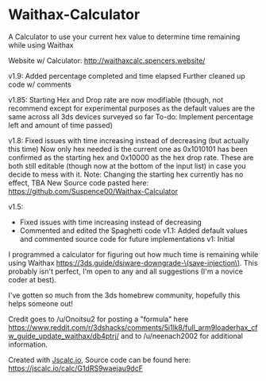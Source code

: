 # Waithax-Calculator
A Calculator to use your current hex value to determine time remaining while using Waithax

Website w/ Calculator: http://waithaxcalc.spencers.website/

v1.9:
Added percentage completed and time elapsed
Further cleaned up code w/ comments

v1.85:
Starting Hex and Drop rate are now modifiable (though, not recommend except for experimental purposes as the default values are the same across all 3ds devices surveyed so far
To-do: Implement percentage left and amount of time passed)

v1.8:
Fixed issues with time increasing instead of decreasing (but actually this time)
Now only hex needed is the current one as 0x1010101 has been confirmed as the starting hex and 0x10000 as the hex drop rate. These are both still editable (though now at the bottom of the input list) in case you decide to mess with it.
Note: Changing the starting hex currently has no effect, TBA
New Source code pasted here: https://github.com/Suspence00/Waithax-Calculator

v1.5:
- Fixed issues with time increasing instead of decreasing
- Commented and edited the Spaghetti code
v1.1:
Added default values and commented source code for future implementations
v1: Initial

I programmed a calculator for figuring out how much time is remaining while using Waithax https://3ds.guide/dsiware-downgrade-\(save-injection\). This probably isn't perfect, I'm open to any and all suggestions (I'm a novice coder at best). 

I've gotten so much from the 3ds homebrew community, hopefully this helps someone out! 

Credit goes to /u/Onoitsu2 for posting a "formula" here https://www.reddit.com/r/3dshacks/comments/5i1lk8/full_arm9loaderhax_cfw_guide_update_waithax/db4ptrj/ and to /u/neenach2002 for additional information.

 Created with [Jscalc.io](http://www.Jscalc.io/), Source code can be found here: https://jscalc.io/calc/G1dRS9waejau9dcF
